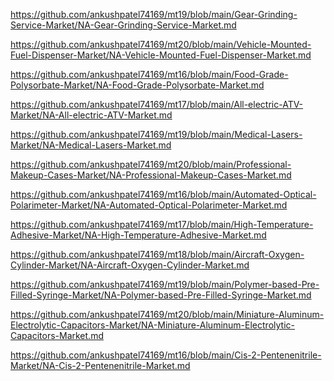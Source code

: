 <p><a href="https://github.com/ankushpatel74169/mt19/blob/main/Gear-Grinding-Service-Market/NA-Gear-Grinding-Service-Market.md">https://github.com/ankushpatel74169/mt19/blob/main/Gear-Grinding-Service-Market/NA-Gear-Grinding-Service-Market.md</a></p><p><a href="https://github.com/ankushpatel74169/mt20/blob/main/Vehicle-Mounted-Fuel-Dispenser-Market/NA-Vehicle-Mounted-Fuel-Dispenser-Market.md">https://github.com/ankushpatel74169/mt20/blob/main/Vehicle-Mounted-Fuel-Dispenser-Market/NA-Vehicle-Mounted-Fuel-Dispenser-Market.md</a></p><p><a href="https://github.com/ankushpatel74169/mt16/blob/main/Food-Grade-Polysorbate-Market/NA-Food-Grade-Polysorbate-Market.md">https://github.com/ankushpatel74169/mt16/blob/main/Food-Grade-Polysorbate-Market/NA-Food-Grade-Polysorbate-Market.md</a></p><p><a href="https://github.com/ankushpatel74169/mt17/blob/main/All-electric-ATV-Market/NA-All-electric-ATV-Market.md">https://github.com/ankushpatel74169/mt17/blob/main/All-electric-ATV-Market/NA-All-electric-ATV-Market.md</a></p><p><a href="https://github.com/ankushpatel74169/mt19/blob/main/Medical-Lasers-Market/NA-Medical-Lasers-Market.md">https://github.com/ankushpatel74169/mt19/blob/main/Medical-Lasers-Market/NA-Medical-Lasers-Market.md</a></p><p><a href="https://github.com/ankushpatel74169/mt20/blob/main/Professional-Makeup-Cases-Market/NA-Professional-Makeup-Cases-Market.md">https://github.com/ankushpatel74169/mt20/blob/main/Professional-Makeup-Cases-Market/NA-Professional-Makeup-Cases-Market.md</a></p><p><a href="https://github.com/ankushpatel74169/mt16/blob/main/Automated-Optical-Polarimeter-Market/NA-Automated-Optical-Polarimeter-Market.md">https://github.com/ankushpatel74169/mt16/blob/main/Automated-Optical-Polarimeter-Market/NA-Automated-Optical-Polarimeter-Market.md</a></p><p><a href="https://github.com/ankushpatel74169/mt17/blob/main/High-Temperature-Adhesive-Market/NA-High-Temperature-Adhesive-Market.md">https://github.com/ankushpatel74169/mt17/blob/main/High-Temperature-Adhesive-Market/NA-High-Temperature-Adhesive-Market.md</a></p><p><a href="https://github.com/ankushpatel74169/mt18/blob/main/Aircraft-Oxygen-Cylinder-Market/NA-Aircraft-Oxygen-Cylinder-Market.md">https://github.com/ankushpatel74169/mt18/blob/main/Aircraft-Oxygen-Cylinder-Market/NA-Aircraft-Oxygen-Cylinder-Market.md</a></p><p><a href="https://github.com/ankushpatel74169/mt19/blob/main/Polymer-based-Pre-Filled-Syringe-Market/NA-Polymer-based-Pre-Filled-Syringe-Market.md">https://github.com/ankushpatel74169/mt19/blob/main/Polymer-based-Pre-Filled-Syringe-Market/NA-Polymer-based-Pre-Filled-Syringe-Market.md</a></p><p><a href="https://github.com/ankushpatel74169/mt20/blob/main/Miniature-Aluminum-Electrolytic-Capacitors-Market/NA-Miniature-Aluminum-Electrolytic-Capacitors-Market.md">https://github.com/ankushpatel74169/mt20/blob/main/Miniature-Aluminum-Electrolytic-Capacitors-Market/NA-Miniature-Aluminum-Electrolytic-Capacitors-Market.md</a></p><p><a href="https://github.com/ankushpatel74169/mt16/blob/main/Cis-2-Pentenenitrile-Market/NA-Cis-2-Pentenenitrile-Market.md">https://github.com/ankushpatel74169/mt16/blob/main/Cis-2-Pentenenitrile-Market/NA-Cis-2-Pentenenitrile-Market.md</a></p>
